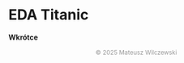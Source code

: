 # EDA Titanic

**Wkrótce**



<p style="text-align: center; font-size: 0.85em; color: #999;">
© 2025 Mateusz Wilczewski
</p>